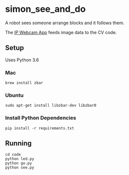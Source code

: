 # simon_see_and_do
A robot sees someone arrange blocks and it follows them.

The [IP Webcam App](https://play.google.com/store/apps/details?id=com.pas.webcam&hl=en_US) feeds image data to the CV code.

## Setup

Uses Python 3.6

### Mac
```
brew install zbar
```


### Ubuntu
```
sudo apt-get install libzbar-dev libzbar0
```

### Install Python Dependencies
```
pip install -r requirements.txt
```

## Running
```
cd code
python led.py
python go.py
python see.py
